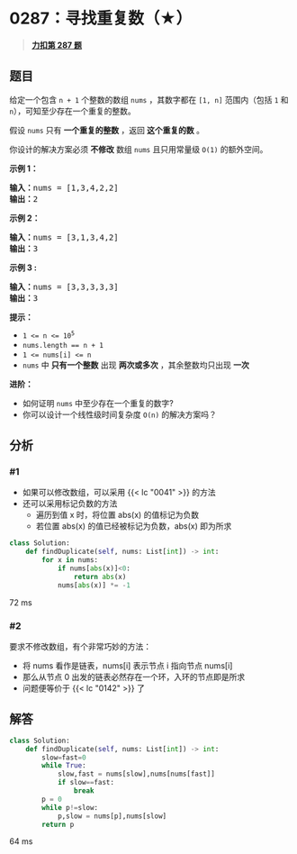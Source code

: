 # 0287：寻找重复数（★）


> <u>**[力扣第 287 题](https://leetcode.cn/problems/find-the-duplicate-number/)**</u>

## 题目

<p>给定一个包含 <code>n + 1</code> 个整数的数组 <code>nums</code> ，其数字都在 <code>[1, n]</code> 范围内（包括 <code>1</code> 和 <code>n</code>），可知至少存在一个重复的整数。</p>

<p>假设 <code>nums</code> 只有 <strong>一个重复的整数</strong> ，返回 <strong>这个重复的数</strong> 。</p>

<p>你设计的解决方案必须 <strong>不修改</strong> 数组 <code>nums</code> 且只用常量级 <code>O(1)</code> 的额外空间。</p>



<p><strong>示例 1：</strong></p>

<pre>
<strong>输入：</strong>nums = [1,3,4,2,2]
<strong>输出：</strong>2
</pre>

<p><strong>示例 2：</strong></p>

<pre>
<strong>输入：</strong>nums = [3,1,3,4,2]
<strong>输出：</strong>3
</pre>

<p><strong>示例 3 :</strong></p>

<pre>
<strong>输入：</strong>nums = [3,3,3,3,3]
<strong>输出：</strong>3
</pre>





<p><strong>提示：</strong></p>

<ul>
<li><code>1 &lt;= n &lt;= 10<sup>5</sup></code></li>
<li><code>nums.length == n + 1</code></li>
<li><code>1 &lt;= nums[i] &lt;= n</code></li>
<li><code>nums</code> 中 <strong>只有一个整数</strong> 出现 <strong>两次或多次</strong> ，其余整数均只出现 <strong>一次</strong></li>
</ul>



<p><b>进阶：</b></p>

<ul>
<li>如何证明 <code>nums</code> 中至少存在一个重复的数字?</li>
<li>你可以设计一个线性级时间复杂度 <code>O(n)</code> 的解决方案吗？</li>
</ul>


## 分析

### #1

- 如果可以修改数组，可以采用 {{< lc "0041" >}} 的方法
- 还可以采用标记负数的方法
	- 遍历到值 x 时，将位置 abs(x) 的值标记为负数
	- 若位置 abs(x) 的值已经被标记为负数，abs(x) 即为所求

```python
class Solution:
    def findDuplicate(self, nums: List[int]) -> int:
        for x in nums:
            if nums[abs(x)]<0:
                return abs(x)
            nums[abs(x)] *= -1
```
72 ms


### #2

要求不修改数组，有个非常巧妙的方法：
- 将 nums 看作是链表，nums[i] 表示节点 i 指向节点 nums[i]
- 那么从节点 0 出发的链表必然存在一个环，入环的节点即是所求
- 问题便等价于 {{< lc "0142" >}} 了

## 解答

```python
class Solution:
    def findDuplicate(self, nums: List[int]) -> int:
        slow=fast=0
        while True:
            slow,fast = nums[slow],nums[nums[fast]]
            if slow==fast:
                break
        p = 0
        while p!=slow:
            p,slow = nums[p],nums[slow]
        return p
```
64 ms

